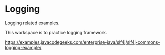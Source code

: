 # Logging
Logging related examples.

This workspace is to practice logging framework.

https://examples.javacodegeeks.com/enterprise-java/slf4j/slf4j-commons-logging-example/
